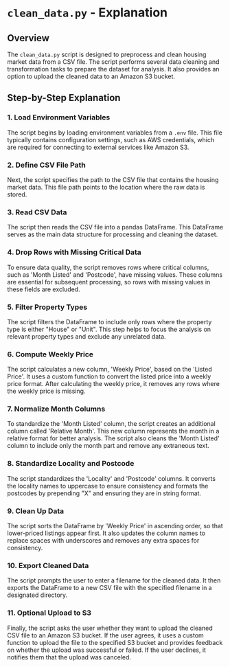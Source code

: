 # `clean_data.py` - Explanation

## Overview

The `clean_data.py` script is designed to preprocess and clean housing market data from a CSV file. The script performs several data cleaning and transformation tasks to prepare the dataset for analysis. It also provides an option to upload the cleaned data to an Amazon S3 bucket.

## Step-by-Step Explanation

### 1. Load Environment Variables

The script begins by loading environment variables from a `.env` file. This file typically contains configuration settings, such as AWS credentials, which are required for connecting to external services like Amazon S3.

### 2. Define CSV File Path

Next, the script specifies the path to the CSV file that contains the housing market data. This file path points to the location where the raw data is stored.

### 3. Read CSV Data

The script then reads the CSV file into a pandas DataFrame. This DataFrame serves as the main data structure for processing and cleaning the dataset.

### 4. Drop Rows with Missing Critical Data

To ensure data quality, the script removes rows where critical columns, such as 'Month Listed' and 'Postcode', have missing values. These columns are essential for subsequent processing, so rows with missing values in these fields are excluded.

### 5. Filter Property Types

The script filters the DataFrame to include only rows where the property type is either "House" or "Unit". This step helps to focus the analysis on relevant property types and exclude any unrelated data.

### 6. Compute Weekly Price

The script calculates a new column, 'Weekly Price', based on the 'Listed Price'. It uses a custom function to convert the listed price into a weekly price format. After calculating the weekly price, it removes any rows where the weekly price is missing.

### 7. Normalize Month Columns

To standardize the 'Month Listed' column, the script creates an additional column called 'Relative Month'. This new column represents the month in a relative format for better analysis. The script also cleans the 'Month Listed' column to include only the month part and remove any extraneous text.

### 8. Standardize Locality and Postcode

The script standardizes the 'Locality' and 'Postcode' columns. It converts the locality names to uppercase to ensure consistency and formats the postcodes by prepending "X" and ensuring they are in string format.

### 9. Clean Up Data

The script sorts the DataFrame by 'Weekly Price' in ascending order, so that lower-priced listings appear first. It also updates the column names to replace spaces with underscores and removes any extra spaces for consistency.

### 10. Export Cleaned Data

The script prompts the user to enter a filename for the cleaned data. It then exports the DataFrame to a new CSV file with the specified filename in a designated directory.

### 11. Optional Upload to S3

Finally, the script asks the user whether they want to upload the cleaned CSV file to an Amazon S3 bucket. If the user agrees, it uses a custom function to upload the file to the specified S3 bucket and provides feedback on whether the upload was successful or failed. If the user declines, it notifies them that the upload was canceled.